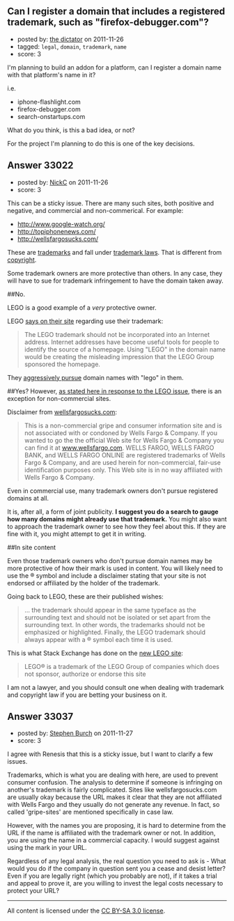 ## Can I register a domain that includes a registered trademark, such as "firefox-debugger.com"?

- posted by: [the dictator](https://stackexchange.com/users/-1/473-the-dictator) on 2011-11-26
- tagged: `legal`, `domain`, `trademark`, `name`
- score: 3

I'm planning to build an addon for a platform, can I register a domain name with that platform's name in it?

i.e.

- iphone-flashlight.com
- firefox-debugger.com
- search-onstartups.com

What do you think, is this a bad idea, or not? 

For the project I'm planning to do this is one of the key decisions. 


## Answer 33022

- posted by: [NickC](https://stackexchange.com/users/-1/4227-nickc) on 2011-11-26
- score: 3

This can be a sticky issue. There are many such sites, both positive and negative, and commercial and non-commerical. For example:

* http://www.google-watch.org/
* http://topiphonenews.com/
* http://wellsfargosucks.com/

These are [trademarks](http://en.wikipedia.org/wiki/Trademark) and fall under [trademark laws](http://www.uspto.gov/faq/trademarks.jsp).  That is different from [copyright](http://en.wikipedia.org/wiki/Copyright).

Some trademark owners are more protective than others.  In any case, they will have to sue for trademark infringement to have the domain taken away.

##No.


LEGO is a good example of a *very* protective owner.

LEGO [says on their site](http://aboutus.lego.com/en-us/corporate/fairplay.aspx) regarding use their trademark:

> The LEGO trademark should not be incorporated into an Internet address. Internet addresses have become useful tools for people to identify the source of a homepage. Using "LEGO" in the domain name would be creating the misleading impression that the LEGO Group sponsored the homepage.

They [aggressively pursue](http://www.pedrob.com/2009/01/09/domain-names-and-registered-trademarks/) domain names with "lego" in them.

##Yes?
However, [as stated here in response to the LEGO issue](http://www.blogger.com/comment.g?blogID=1408761617950089957&postID=6445791817954738694), there is an exception for non-commercial sites.

Disclaimer from [wellsfargosucks.com](http://wellsfargosucks.com):

> This is a non-commercial gripe and consumer information site and is not associated with or condoned by Wells Fargo & Company. If you wanted to go the the official Web site for Wells Fargo & Company you can find it at www.wellsfargo.com. WELLS FARGO, WELLS FARGO BANK, and WELLS FARGO ONLINE are registered trademarks of Wells Fargo & Company, and are used herein for non-commercial, fair-use identification purposes only. This Web site is in no way affiliated with Wells Fargo & Company. 

Even in commercial use, many trademark owners don't pursue registered domains at all.

It is, after all, a form of joint publicity.  **I suggest you do a search to gauge how many domains might already use that trademark.**  You might also want to approach the trademark owner to see how they feel about this.  If they are fine with it, you might attempt to get it in writing.

##In site content

Even those trademark owners who don't pursue domain names may be more protective of how their mark is used in content.  You will likely need to use the &reg; symbol and include a disclaimer stating that your site is not endorsed or affiliated by the holder of the trademark.

Going back to LEGO, these are their published wishes:

> ... the trademark should appear in the same typeface as the surrounding text and should not be isolated or set apart from the surrounding text. In other words, the trademarks should not be emphasized or highlighted. Finally, the LEGO trademark should always appear with a &reg; symbol each time it is used.

This is what Stack Exchange has done on the [new LEGO site](bricks.stackexchange.com):

> LEGO® is a trademark of the LEGO Group of companies which does not sponsor, authorize or endorse this site

I am not a lawyer, and you should consult one when dealing with trademark and copyright law if you are betting your business on it. 




## Answer 33037

- posted by: [Stephen Burch](https://stackexchange.com/users/-1/13763-stephen-burch) on 2011-11-27
- score: 3

I  agree with Renesis that this is a sticky issue, but I want to clarify a few issues.

Trademarks, which is what you are dealing with here, are used to prevent consumer confusion. The analysis to determine if someone is infringing on another's trademark is fairly complicated. Sites like wellsfargosucks.com are usually okay because the URL makes it clear that they are not affiliated with Wells Fargo and they usually do not generate any revenue. In fact, so called 'gripe-sites' are mentioned specifically in case law.

However, with the names you are proposing, it is hard to determine from the URL if the name is affiliated with the trademark owner or not. In addition, you are using the name in a commercial capacity. I would suggest against using the mark in your URL.

Regardless of any legal analysis, the real question you need to ask is - What would you do if the company in question sent you a cease and desist letter? Even if you are legally right (which you probably are not), if it takes a trial and appeal to prove it, are you willing to invest the legal costs necessary to protect your URL?     





---

All content is licensed under the [CC BY-SA 3.0 license](https://creativecommons.org/licenses/by-sa/3.0/).
